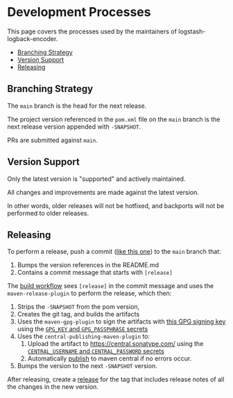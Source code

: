 Development Processes
=====================

This page covers the processes used by the maintainers of logstash-logback-encoder.

* [Branching Strategy](#branching-strategy)
* [Version Support](#version-support)
* [Releasing](#releasing)

Branching Strategy
------------------

The `main` branch is the head for the next release.

The project version referenced in the `pom.xml` file on the `main` branch is
the next release version appended with `-SNAPSHOT`.

PRs are submitted against `main`.


Version Support
---------------

Only the latest version is "supported" and actively maintained.

All changes and improvements are made against the latest version.

In other words, older releases will not be hotfixed, and backports will not be performed to older releases.


Releasing
---------

To perform a release, push a commit ([like this one](https://github.com/logfellow/logstash-logback-encoder/commit/aa942e9fe59320fa1b39f1b54f8a742dd8fd9930))
to the `main` branch that:

1. Bumps the version references in the README.md
2. Contains a commit message that starts with `[release]`
    
The [build workflow](.github/workflows/build.yml) sees `[release]` in the commit message
and uses the `maven-release-plugin` to perform the release, which then:

1. Strips the `-SNAPSHOT` from the pom version,
2. Creates the git tag, and builds the artifacts
3. Uses the `maven-gpg-plugin` to sign the artifacts with [this GPG signing key](http://keyserver.ubuntu.com/pks/lookup?search=0x794038C5C4DF6A3F&fingerprint=on&op=index)
   using the [`GPG_KEY` and `GPG_PASSPHRASE` secrets](https://github.com/logfellow/logstash-logback-encoder/settings/secrets/actions)
4. Uses the `central-publishing-maven-plugin` to:
   1. Upload the artifact to https://central.sonatype.com/
      using the [`CENTRAL_USERNAME` and `CENTRAL_PASSWORD` secrets](https://github.com/logfellow/logstash-logback-encoder/settings/secrets/actions)
   2. Automatically [publish](https://central.sonatype.org/pages/releasing-the-deployment.html) to maven central if no errors occur.
5. Bumps the version to the next `-SNAPSHOT` version.

After releasing, create a [release](https://github.com/logfellow/logstash-logback-encoder/releases) for the tag
that includes release notes of all the changes in the new version.
